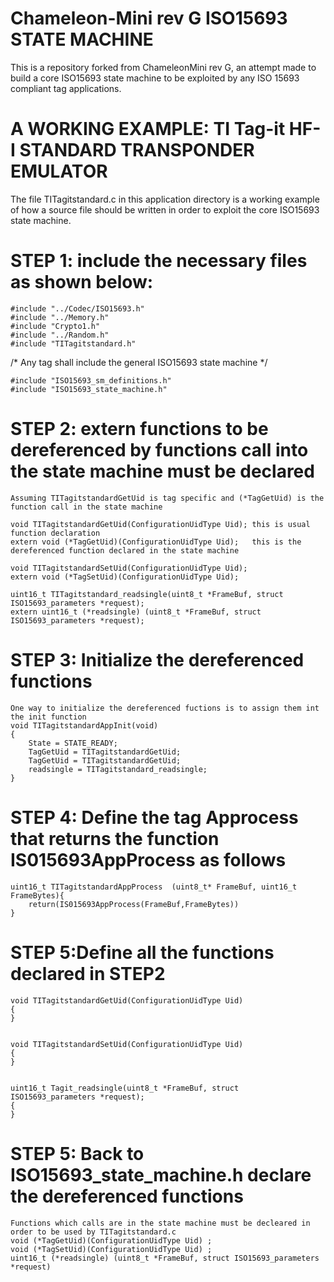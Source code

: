 Chameleon-Mini rev G ISO15693 STATE MACHINE
===========================================
This is a repository forked from ChameleonMini rev G, an attempt made to build a core ISO15693 state machine to be exploited by any ISO 15693 compliant tag applications.

A WORKING EXAMPLE:
TI Tag-it HF-I STANDARD TRANSPONDER EMULATOR
============================================
The file TITagitstandard.c in this application directory is a working example of how a source file should be written in order to exploit the core ISO15693 state machine. 

STEP 1: include the necessary files as shown below:
===============================================================
    #include "../Codec/ISO15693.h"
    #include "../Memory.h"
    #include "Crypto1.h"
    #include "../Random.h"
    #include "TITagitstandard.h"

/* Any tag shall include the general ISO15693 state machine */
    
    #include "ISO15693_sm_definitions.h"
    #include "ISO15693_state_machine.h"


STEP 2: extern functions to be dereferenced by functions call into the state machine must be declared
===============================================================
    Assuming TITagitstandardGetUid is tag specific and (*TagGetUid) is the function call in the state machine

    void TITagitstandardGetUid(ConfigurationUidType Uid); this is usual function declaration
    extern void (*TagGetUid)(ConfigurationUidType Uid);   this is the dereferenced function declared in the state machine
        
    void TITagitstandardSetUid(ConfigurationUidType Uid);    
    extern void (*TagSetUid)(ConfigurationUidType Uid); 
    
    uint16_t TITagitstandard_readsingle(uint8_t *FrameBuf, struct ISO15693_parameters *request);   
    extern uint16_t (*readsingle) (uint8_t *FrameBuf, struct ISO15693_parameters *request);  

STEP 3: Initialize the dereferenced functions 
=================================================
    One way to initialize the dereferenced fuctions is to assign them int the init function
    void TITagitstandardAppInit(void)
    {
        State = STATE_READY;
        TagGetUid = TITagitstandardGetUid;
        TagGetUid = TITagitstandardGetUid;	
        readsingle = TITagitstandard_readsingle;	
    }


STEP 4: Define the tag Approcess that returns the function IS015693AppProcess as follows
=================================================
    uint16_t TITagitstandardAppProcess  (uint8_t* FrameBuf, uint16_t FrameBytes){
        return(IS015693AppProcess(FrameBuf,FrameBytes))
    }
    
STEP 5:Define all the functions declared in STEP2
=================================================
    void TITagitstandardGetUid(ConfigurationUidType Uid)
    {
    }

        
    void TITagitstandardSetUid(ConfigurationUidType Uid)
    {
    }

   
    uint16_t Tagit_readsingle(uint8_t *FrameBuf, struct ISO15693_parameters *request);   
    {
    }
    
 STEP 5: Back to ISO15693_state_machine.h declare the dereferenced functions    
 =================================================
    Functions which calls are in the state machine must be decleared in order to be used by TITagitstandard.c
    void (*TagGetUid)(ConfigurationUidType Uid) ;
    void (*TagSetUid)(ConfigurationUidType Uid) ;
    uint16_t (*readsingle) (uint8_t *FrameBuf, struct ISO15693_parameters *request)
 
 
 
 
